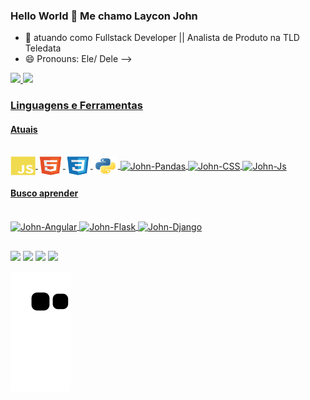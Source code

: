 ### Hello World 👋 Me chamo Laycon John



- 🔭 atuando como Fullstack Developer || Analista de Produto na TLD Teledata
- 😄 Pronouns: Ele/ Dele
-->

<div>
  <a href = "https://github.com/LayconJohn">
  <img height="180em" src = "https://github-readme-stats.vercel.app/api?username=layconjohn&show_icons=true&theme=dark&include_all_commits=true&count_private=true"/>
  <img height="180em" src = "https://github-readme-stats.vercel.app/api/top-langs/?username=layconjohn&layout=compact&langs_count=7&theme=dark"/> 
</div>
  
 ### Linguagens e Ferramentas
 
  #### Atuais
<div style="display: inline_block"><br>
  <img align="center" alt="John-Js" height="30" width="40" src="https://raw.githubusercontent.com/devicons/devicon/master/icons/javascript/javascript-plain.svg">
  <img align="center" alt="John-HTML" height="30" width="40" src="https://raw.githubusercontent.com/devicons/devicon/master/icons/html5/html5-original.svg">
  <img align="center" alt="John-CSS" height="30" width="40" src="https://raw.githubusercontent.com/devicons/devicon/master/icons/css3/css3-original.svg">
  <img align="center" alt="John-Python" height="30" width="40" src="https://raw.githubusercontent.com/devicons/devicon/master/icons/python/python-original.svg">
  <img align="center" alt="John-Pandas" height="30" width="40" src="https://img.shields.io/badge/Pandas-2C2D72?style=for-the-badge&logo=pandas&logoColor=white">
  <img align="center" alt="John-CSS" height="30" width="40" src="https://img.shields.io/badge/Ubuntu-E95420?style=for-the-badge&logo=ubuntu&logoColor=white">
    <img align="center" alt="John-Js" height="30" width="40" src="https://img.shields.io/badge/React-20232A?style=for-the-badge&logo=react&logoColor=61DAFB">
</div>
  
   #### Busco aprender
<div style="display: inline_block"><br>
  <img align="center" alt="John-Angular" height="30" width="40" src="https://img.shields.io/badge/Angular-DD0031?style=for-the-badge&logo=angular&logoColor=white">
  <img align="center" alt="John-Flask" height="30" width="40" src="https://img.shields.io/badge/Flask-000000?style=for-the-badge&logo=flask&logoColor=white">
  <img align="center" alt="John-Django" height="30" width="40" src="https://img.shields.io/badge/Django-092E20?style=for-the-badge&logo=django&logoColor=green">
</div>
  
##
  
<div> 
  <a href="https://www.instagram.com/layconjohn/" target="_blank"><img src="https://img.shields.io/badge/-Instagram-%23E4405F?style=for-the-badge&logo=instagram&logoColor=white" target="_blank"></a>
 <a href="" target="_blank"><img src="https://img.shields.io/badge/Discord-7289DA?style=for-the-badge&logo=discord&logoColor=white" target="_blank"></a> 
  <a href = "mailto:layconjohn@gmail.com"><img src="https://img.shields.io/badge/-Gmail-%23333?style=for-the-badge&logo=gmail&logoColor=white" target="_blank"></a>
  <a href="https://www.linkedin.com/in/laycon-john-s-0b5a93114/" target="_blank"><img src="https://img.shields.io/badge/-LinkedIn-%230077B5?style=for-the-badge&logo=linkedin&logoColor=white" target="_blank"></a> 
  
   ![Snake animation](https://github.com/rafaballerini/rafaballerini/blob/output/github-contribution-grid-snake.svg)
 
</div>
 
